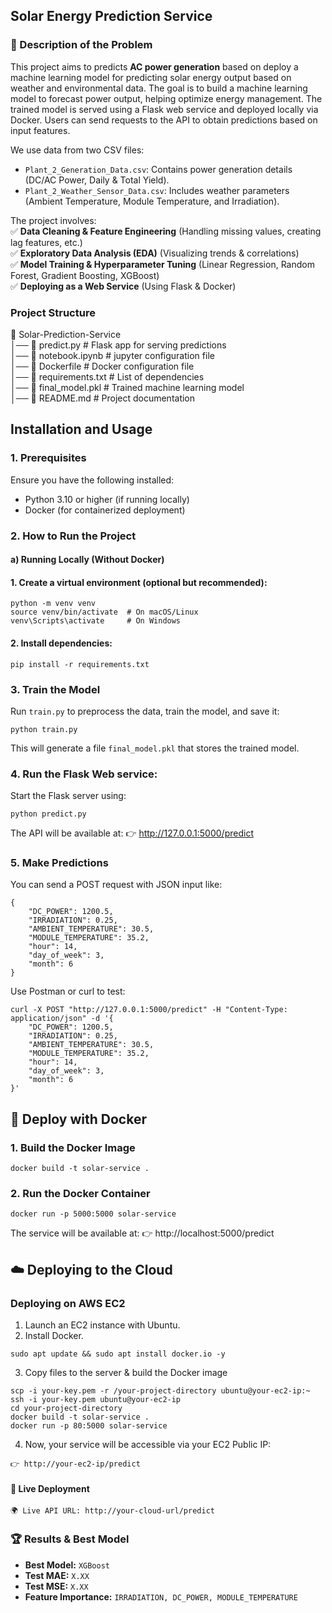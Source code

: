 ## **Solar Energy Prediction Service**

### 📌 Description of the Problem
This project aims to predicts **AC power generation** based on deploy a machine learning model for predicting solar energy output based on weather and environmental data. The goal is to build a machine learning model to forecast power output, helping optimize energy management. The trained model is served using a Flask web service and deployed locally via Docker. Users can send requests to the API to obtain predictions based on input features.

We use data from two CSV files:
- `Plant_2_Generation_Data.csv`: Contains power generation details (DC/AC Power, Daily & Total Yield).
- `Plant_2_Weather_Sensor_Data.csv`: Includes weather parameters (Ambient Temperature, Module Temperature, and Irradiation).

The project involves:   
✅ **Data Cleaning & Feature Engineering** (Handling missing values, creating lag features, etc.)     
✅ **Exploratory Data Analysis (EDA)** (Visualizing trends & correlations)         
✅ **Model Training & Hyperparameter Tuning** (Linear Regression, Random Forest, Gradient Boosting, XGBoost)     
✅ **Deploying as a Web Service** (Using Flask & Docker)

### Project Structure
📂 Solar-Prediction-Service          
│── 📄 predict.py          # Flask app for serving predictions     
│── 📄 notebook.ipynb      # jupyter configuration file      
│── 📄 Dockerfile          # Docker configuration file     
│── 📄 requirements.txt    # List of dependencies         
│── 📄 final_model.pkl     # Trained machine learning model        
│── 📄 README.md           # Project documentation


## Installation and Usage
### 1. Prerequisites

Ensure you have the following installed:
- Python 3.10 or higher (if running locally)
- Docker (for containerized deployment)

### 2.  How to Run the Project

#### a) Running Locally (Without Docker)

#### 1. Create a virtual environment (optional but recommended):

```
python -m venv venv
source venv/bin/activate  # On macOS/Linux
venv\Scripts\activate     # On Windows
```
#### 2. Install dependencies:
```
pip install -r requirements.txt
```
### 3. Train the Model
Run `train.py` to preprocess the data, train the model, and save it:
```
python train.py
```
This will generate a file `final_model.pkl` that stores the trained model.
### 4. Run the Flask Web service:
Start the Flask server using:
```
python predict.py
```
The API will be available at:
👉 http://127.0.0.1:5000/predict

### 5. Make Predictions
You can send a POST request with JSON input like:
```
{
    "DC_POWER": 1200.5,
    "IRRADIATION": 0.25,
    "AMBIENT_TEMPERATURE": 30.5,
    "MODULE_TEMPERATURE": 35.2,
    "hour": 14,
    "day_of_week": 3,
    "month": 6
}
```
Use Postman or curl to test:
```
curl -X POST "http://127.0.0.1:5000/predict" -H "Content-Type: application/json" -d '{
    "DC_POWER": 1200.5,
    "IRRADIATION": 0.25,
    "AMBIENT_TEMPERATURE": 30.5,
    "MODULE_TEMPERATURE": 35.2,
    "hour": 14,
    "day_of_week": 3,
    "month": 6
}'
```

## **🚢 Deploy with Docker**
### 1. Build the Docker Image
```
docker build -t solar-service .
```
### 2. Run the Docker Container
```
docker run -p 5000:5000 solar-service
```
The service will be available at:
👉 http://localhost:5000/predict

## **☁️ Deploying to the Cloud**

### **Deploying on AWS EC2**

1. Launch an EC2 instance with Ubuntu.
2.  Install Docker.

```
sudo apt update && sudo apt install docker.io -y
```
3. Copy files to the server & build the Docker image

```
scp -i your-key.pem -r /your-project-directory ubuntu@your-ec2-ip:~
ssh -i your-key.pem ubuntu@your-ec2-ip
cd your-project-directory
docker build -t solar-service .
docker run -p 80:5000 solar-service

```
4. Now, your service will be accessible via your EC2 Public IP:
```
👉 http://your-ec2-ip/predict 
```

#### 🚀 Live Deployment
```
🌍 Live API URL: http://your-cloud-url/predict  
```
### 🏆 Results & Best Model

- **Best Model:** `XGBoost`
- **Test MAE:** `X.XX`
- **Test MSE:** `X.XX`
- **Feature Importance:** `IRRADIATION, DC_POWER, MODULE_TEMPERATURE`
